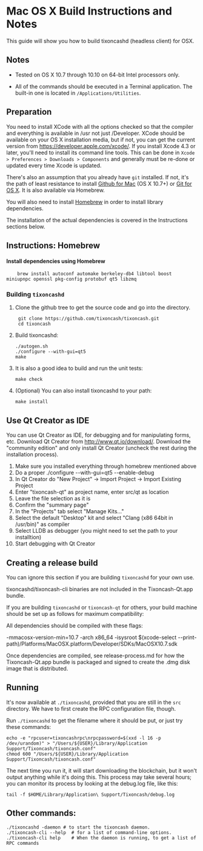 Mac OS X Build Instructions and Notes
====================================
This guide will show you how to build tixoncashd (headless client) for OSX.

Notes
-----

* Tested on OS X 10.7 through 10.10 on 64-bit Intel processors only.

* All of the commands should be executed in a Terminal application. The
built-in one is located in `/Applications/Utilities`.

Preparation
-----------

You need to install XCode with all the options checked so that the compiler
and everything is available in /usr not just /Developer. XCode should be
available on your OS X installation media, but if not, you can get the
current version from https://developer.apple.com/xcode/. If you install
Xcode 4.3 or later, you'll need to install its command line tools. This can
be done in `Xcode > Preferences > Downloads > Components` and generally must
be re-done or updated every time Xcode is updated.

There's also an assumption that you already have `git` installed. If
not, it's the path of least resistance to install [Github for Mac](https://mac.github.com/)
(OS X 10.7+) or
[Git for OS X](https://code.google.com/p/git-osx-installer/). It is also
available via Homebrew.

You will also need to install [Homebrew](http://brew.sh) in order to install library
dependencies.

The installation of the actual dependencies is covered in the Instructions
sections below.

Instructions: Homebrew
----------------------

#### Install dependencies using Homebrew

        brew install autoconf automake berkeley-db4 libtool boost miniupnpc openssl pkg-config protobuf qt5 libzmq

### Building `tixoncashd`

1. Clone the github tree to get the source code and go into the directory.

        git clone https://github.com/tixoncash/tixoncash.git
        cd tixoncash

2.  Build tixoncashd:

        ./autogen.sh
        ./configure --with-gui=qt5
        make

3.  It is also a good idea to build and run the unit tests:

        make check

4.  (Optional) You can also install tixoncashd to your path:

        make install

Use Qt Creator as IDE
------------------------
You can use Qt Creator as IDE, for debugging and for manipulating forms, etc.
Download Qt Creator from http://www.qt.io/download/. Download the "community edition" and only install Qt Creator (uncheck the rest during the installation process).

1. Make sure you installed everything through homebrew mentioned above
2. Do a proper ./configure --with-gui=qt5 --enable-debug
3. In Qt Creator do "New Project" -> Import Project -> Import Existing Project
4. Enter "tixoncash-qt" as project name, enter src/qt as location
5. Leave the file selection as it is
6. Confirm the "summary page"
7. In the "Projects" tab select "Manage Kits..."
8. Select the default "Desktop" kit and select "Clang (x86 64bit in /usr/bin)" as compiler
9. Select LLDB as debugger (you might need to set the path to your installtion)
10. Start debugging with Qt Creator

Creating a release build
------------------------
You can ignore this section if you are building `tixoncashd` for your own use.

tixoncashd/tixoncash-cli binaries are not included in the Tixoncash-Qt.app bundle.

If you are building `tixoncashd` or `tixoncash-qt` for others, your build machine should be set up
as follows for maximum compatibility:

All dependencies should be compiled with these flags:

 -mmacosx-version-min=10.7
 -arch x86_64
 -isysroot $(xcode-select --print-path)/Platforms/MacOSX.platform/Developer/SDKs/MacOSX10.7.sdk

Once dependencies are compiled, see release-process.md for how the Tixoncash-Qt.app
bundle is packaged and signed to create the .dmg disk image that is distributed.

Running
-------

It's now available at `./tixoncashd`, provided that you are still in the `src`
directory. We have to first create the RPC configuration file, though.

Run `./tixoncashd` to get the filename where it should be put, or just try these
commands:

    echo -e "rpcuser=tixoncashrpc\nrpcpassword=$(xxd -l 16 -p /dev/urandom)" > "/Users/${USER}/Library/Application Support/Tixoncash/tixoncash.conf"
    chmod 600 "/Users/${USER}/Library/Application Support/Tixoncash/tixoncash.conf"

The next time you run it, it will start downloading the blockchain, but it won't
output anything while it's doing this. This process may take several hours;
you can monitor its process by looking at the debug.log file, like this:

    tail -f $HOME/Library/Application\ Support/Tixoncash/debug.log

Other commands:
-------

    ./tixoncashd -daemon # to start the tixoncash daemon.
    ./tixoncash-cli --help  # for a list of command-line options.
    ./tixoncash-cli help    # When the daemon is running, to get a list of RPC commands
